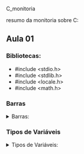  C_monitoria

resumo da monitoria sobre C:

## Aula 01

### Bibliotecas:

- #include <stdio.h>
- #include <stdlib.h>
- #include <locale.h>
- #include <math.h>

### Barras

<details>
<summary>Barras:</summary>
```ruby
- \n = quebra de linha
- \t = parágrafo
- \a = alerta
```
</details>

### Tipos de Variáveis

<details>
<summary>Tipos de Variáveis:</summary>

- char = %%c;
- int = %%d;
- long int = %%ld;
- float = %%f, %%2f;
- double = %%if;

</details>

 
